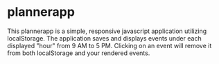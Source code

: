 # plannerapp

This plannerapp is a simple, responsive javascript application utilizing localStorage. The application saves and displays events under each displayed "hour" from 9 AM to 5 PM. Clicking on an event will remove it from both localStorage and your rendered events.